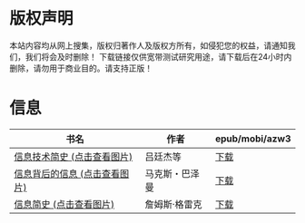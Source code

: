 # 版权声明

本站内容均从网上搜集，版权归著作人及版权方所有，如侵犯您的权益，请通知我们，我们将会及时删除！ 下载链接仅供宽带测试研究用途，请下载后在24小时内删除，请勿用于商业目的。请支持正版！

# 信息

| 书名 | 作者 | epub/mobi/azw3 |
| --- | --- | --- |
| [信息技术简史 (点击查看图片)](https://www.dushupai.com/attachment/2024/06/07/2bb97aa647f44dba.jpg) | 吕廷杰等 | [下载](https://url89.ctfile.com/f/31084289-1357043158-2c151c?p=8866) |
| [信息背后的信息 (点击查看图片)](https://www.dushupai.com/attachment/2024/06/05/c881f3622528f11a.jpg) | 马克斯・巴泽曼 | [下载](https://url89.ctfile.com/f/31084289-1357028227-08a419?p=8866) |
| [信息简史 (点击查看图片)](https://www.dushupai.com/attachment/2024/06/01/fb10520e3fb99f34.jpg) | 詹姆斯·格雷克  | [下载](https://url89.ctfile.com/f/31084289-1357007146-62452b?p=8866) |
